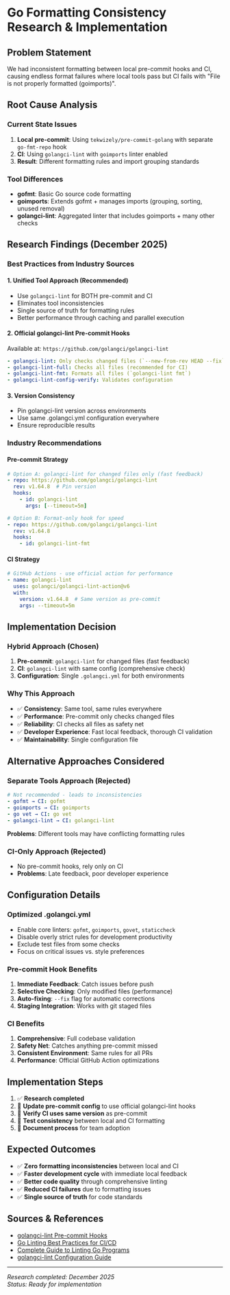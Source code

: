 # Go Formatting Consistency Research & Implementation

## Problem Statement

We had inconsistent formatting between local pre-commit hooks and CI, causing endless format failures where local tools pass but CI fails with "File is not properly formatted (goimports)".

## Root Cause Analysis

### Current State Issues
1. **Local pre-commit**: Using `tekwizely/pre-commit-golang` with separate `go-fmt-repo` hook  
2. **CI**: Using `golangci-lint` with `goimports` linter enabled
3. **Result**: Different formatting rules and import grouping standards

### Tool Differences
- **gofmt**: Basic Go source code formatting
- **goimports**: Extends gofmt + manages imports (grouping, sorting, unused removal)  
- **golangci-lint**: Aggregated linter that includes goimports + many other checks

## Research Findings (December 2025)

### Best Practices from Industry Sources

#### 1. **Unified Tool Approach (Recommended)**
- Use `golangci-lint` for BOTH pre-commit and CI
- Eliminates tool inconsistencies
- Single source of truth for formatting rules
- Better performance through caching and parallel execution

#### 2. **Official golangci-lint Pre-commit Hooks**
Available at: `https://github.com/golangci/golangci-lint`

```yaml
- golangci-lint: Only checks changed files (`--new-from-rev HEAD --fix`)
- golangci-lint-full: Checks all files (recommended for CI)  
- golangci-lint-fmt: Formats all files (`golangci-lint fmt`)
- golangci-lint-config-verify: Validates configuration
```

#### 3. **Version Consistency**
- Pin golangci-lint version across environments
- Use same .golangci.yml configuration everywhere
- Ensure reproducible results

### Industry Recommendations

#### **Pre-commit Strategy**
```yaml
# Option A: golangci-lint for changed files only (fast feedback)
- repo: https://github.com/golangci/golangci-lint
  rev: v1.64.8  # Pin version
  hooks:
    - id: golangci-lint
      args: [--timeout=5m]

# Option B: Format-only hook for speed
- repo: https://github.com/golangci/golangci-lint  
  rev: v1.64.8
  hooks:
    - id: golangci-lint-fmt
```

#### **CI Strategy**
```yaml
# GitHub Actions - use official action for performance
- name: golangci-lint
  uses: golangci/golangci-lint-action@v6
  with:
    version: v1.64.8  # Same version as pre-commit
    args: --timeout=5m
```

## Implementation Decision

### **Hybrid Approach (Chosen)**
1. **Pre-commit**: `golangci-lint` for changed files (fast feedback)
2. **CI**: `golangci-lint` with same config (comprehensive check)
3. **Configuration**: Single `.golangci.yml` for both environments

### **Why This Approach**
- ✅ **Consistency**: Same tool, same rules everywhere
- ✅ **Performance**: Pre-commit only checks changed files
- ✅ **Reliability**: CI checks all files as safety net  
- ✅ **Developer Experience**: Fast local feedback, thorough CI validation
- ✅ **Maintainability**: Single configuration file

## Alternative Approaches Considered

### **Separate Tools Approach (Rejected)**
```yaml
# Not recommended - leads to inconsistencies
- gofmt → CI: gofmt  
- goimports → CI: goimports
- go vet → CI: go vet  
- golangci-lint → CI: golangci-lint
```
**Problems**: Different tools may have conflicting formatting rules

### **CI-Only Approach (Rejected)**  
- No pre-commit hooks, rely only on CI
- **Problems**: Late feedback, poor developer experience

## Configuration Details

### **Optimized .golangci.yml**
- Enable core linters: `gofmt`, `goimports`, `govet`, `staticcheck`
- Disable overly strict rules for development productivity
- Exclude test files from some checks
- Focus on critical issues vs. style preferences

### **Pre-commit Hook Benefits**
1. **Immediate Feedback**: Catch issues before push
2. **Selective Checking**: Only modified files (performance) 
3. **Auto-fixing**: `--fix` flag for automatic corrections
4. **Staging Integration**: Works with git staged files

### **CI Benefits**  
1. **Comprehensive**: Full codebase validation
2. **Safety Net**: Catches anything pre-commit missed
3. **Consistent Environment**: Same rules for all PRs
4. **Performance**: Official GitHub Action optimizations

## Implementation Steps

1. ✅ **Research completed**
2. 🔄 **Update pre-commit config** to use official golangci-lint hooks
3. 🔄 **Verify CI uses same version** as pre-commit  
4. 🔄 **Test consistency** between local and CI formatting
5. 🔄 **Document process** for team adoption

## Expected Outcomes

- ✅ **Zero formatting inconsistencies** between local and CI
- ✅ **Faster development cycle** with immediate local feedback  
- ✅ **Better code quality** through comprehensive linting
- ✅ **Reduced CI failures** due to formatting issues
- ✅ **Single source of truth** for code standards

## Sources & References

- [golangci-lint Pre-commit Hooks](https://github.com/golangci/golangci-lint/blob/main/.pre-commit-hooks.yaml)
- [Go Linting Best Practices for CI/CD](https://medium.com/@tedious/go-linting-best-practices-for-ci-cd-with-github-actions-aa6d96e0c509)
- [Complete Guide to Linting Go Programs](https://freshman.tech/linting-golang/)
- [golangci-lint Configuration Guide](https://golangci-lint.run/usage/configuration/)

---
*Research completed: December 2025*  
*Status: Ready for implementation*